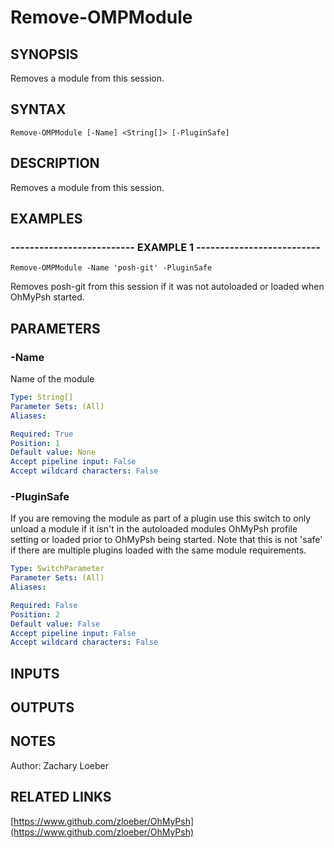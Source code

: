 ﻿---
external help file: OhMyPsh-help.xml
Module Name: OhMyPsh
online version: https://www.github.com/zloeber/OhMyPsh
schema: 2.0.0
---

# Remove-OMPModule

## SYNOPSIS
Removes a module from this session.

## SYNTAX

```
Remove-OMPModule [-Name] <String[]> [-PluginSafe]
```

## DESCRIPTION
Removes a module from this session.

## EXAMPLES

### -------------------------- EXAMPLE 1 --------------------------
```
Remove-OMPModule -Name 'posh-git' -PluginSafe
```

Removes posh-git from this session if it was not autoloaded or loaded when OhMyPsh started.

## PARAMETERS

### -Name
Name of the module

```yaml
Type: String[]
Parameter Sets: (All)
Aliases: 

Required: True
Position: 1
Default value: None
Accept pipeline input: False
Accept wildcard characters: False
```

### -PluginSafe
If you are removing the module as part of a plugin use this switch to only unload a module if it isn't
in the autoloaded modules OhMyPsh profile setting or loaded prior to OhMyPsh being started.
Note that
this is not 'safe' if there are multiple plugins loaded with the same module requirements.

```yaml
Type: SwitchParameter
Parameter Sets: (All)
Aliases: 

Required: False
Position: 2
Default value: False
Accept pipeline input: False
Accept wildcard characters: False
```

## INPUTS

## OUTPUTS

## NOTES
Author: Zachary Loeber

## RELATED LINKS

[https://www.github.com/zloeber/OhMyPsh](https://www.github.com/zloeber/OhMyPsh)

